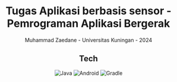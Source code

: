 <div align="center">
  
# Tugas Aplikasi berbasis sensor -  Pemrograman Aplikasi Bergerak

Muhammad Zaedane - Universitas Kuningan - 2024


  
## Tech

![Java](https://img.shields.io/badge/java-%23ED8B00.svg?style=for-the-badge&logo=openjdk&logoColor=white)
![Android](https://img.shields.io/badge/Android-3DDC84?style=for-the-badge&logo=android&logoColor=white)
![Gradle](https://img.shields.io/badge/Gradle-02303A.svg?style=for-the-badge&logo=Gradle&logoColor=white)

</div>

